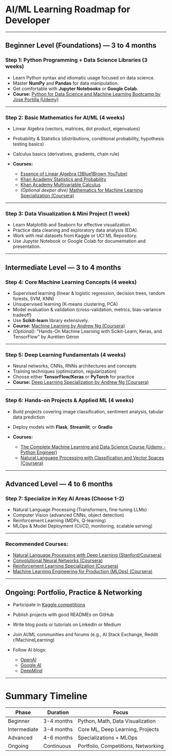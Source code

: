 # AI/ML Learning Roadmap for Developer

---

## Beginner Level (Foundations) — 3 to 4 months

### Step 1: Python Programming + Data Science Libraries (3 weeks)

* Learn Python syntax and idiomatic usage focused on data science.
* Master **NumPy** and **Pandas** for data manipulation.
* Get comfortable with **Jupyter Notebooks** or **Google Colab**.
* **Course:** [Python for Data Science and Machine Learning Bootcamp by Jose Portilla (Udemy)](https://www.udemy.com/course/python-for-data-science-and-machine-learning-bootcamp/)

---

### Step 2: Basic Mathematics for AI/ML (4 weeks)

* Linear Algebra (vectors, matrices, dot product, eigenvalues)
* Probability & Statistics (distributions, conditional probability, hypothesis testing basics)
* Calculus basics (derivatives, gradients, chain rule)
* **Courses:**

  * [Essence of Linear Algebra (3Blue1Brown YouTube)](https://www.youtube.com/playlist?list=PLZHQObOWTQDPD3MizzM2xVFitgF8hE_ab)
  * [Khan Academy Statistics and Probability](https://www.khanacademy.org/math/statistics-probability)
  * [Khan Academy Multivariable Calculus](https://www.khanacademy.org/math/multivariable-calculus)
  * *(Optional deeper dive)* [Mathematics for Machine Learning Specialization (Coursera)](https://www.coursera.org/specializations/mathematics-machine-learning)

---

### Step 3: Data Visualization & Mini Project (1 week)

* Learn Matplotlib and Seaborn for effective visualization.
* Practice data cleaning and exploratory data analysis (EDA).
* Work with real datasets from Kaggle or UCI ML Repository.
* Use Jupyter Notebook or Google Colab for documentation and presentation.

---

## Intermediate Level — 3 to 4 months

### Step 4: Core Machine Learning Concepts (4 weeks)

* Supervised learning (linear & logistic regression, decision trees, random forests, SVM, KNN)
* Unsupervised learning (K-means clustering, PCA)
* Model evaluation & validation (cross-validation, metrics, bias-variance tradeoff)
* Use **Scikit-learn** library extensively.
* **Course:** [Machine Learning by Andrew Ng (Coursera)](https://www.coursera.org/learn/machine-learning)
* *(Optional)*: "Hands-On Machine Learning with Scikit-Learn, Keras, and TensorFlow" by Aurélien Géron

---

### Step 5: Deep Learning Fundamentals (4 weeks)

* Neural networks, CNNs, RNNs architectures and concepts
* Training techniques (optimization, regularization)
* Choose either **TensorFlow/Keras** or **PyTorch** for practice
* **Course:** [Deep Learning Specialization by Andrew Ng (Coursera)](https://www.coursera.org/specializations/deep-learning)

---

### Step 6: Hands-on Projects & Applied ML (4 weeks)

* Build projects covering image classification, sentiment analysis, tabular data prediction
* Deploy models with **Flask**, **Streamlit**, or **Gradio**
* **Courses:**

  * [The Complete Machine Learning and Data Science Course (Udemy - Python Engineer)](https://www.udemy.com/course/the-complete-machine-learning-and-data-science-course/)
  * [Natural Language Processing with Classification and Vector Spaces (Coursera)](https://www.coursera.org/learn/classification-vector-spaces-in-nlp)

---

## Advanced Level — 4 to 6 months

### Step 7: Specialize in Key AI Areas (Choose 1-2)

* Natural Language Processing (Transformers, fine-tuning LLMs)
* Computer Vision (advanced CNNs, object detection)
* Reinforcement Learning (MDPs, Q-learning)
* MLOps & Model Deployment (CI/CD, monitoring, scalable serving)

---

### Recommended Courses:

* [Natural Language Processing with Deep Learning (Stanford/Coursera)](https://www.coursera.org/specializations/natural-language-processing)
* [Convolutional Neural Networks (Coursera)](https://www.coursera.org/learn/convolutional-neural-networks)
* [Reinforcement Learning Specialization (Coursera)](https://www.coursera.org/specializations/reinforcement-learning)
* [Machine Learning Engineering for Production (MLOps) (Coursera)](https://www.coursera.org/specializations/machine-learning-engineering-for-production-mlops)

---

## Ongoing: Portfolio, Practice & Networking

* Participate in [Kaggle competitions](https://www.kaggle.com/)
* Publish projects with good READMEs on GitHub
* Write blog posts or tutorials on LinkedIn or Medium
* Join AI/ML communities and forums (e.g., AI Stack Exchange, Reddit r/MachineLearning)
* Follow AI blogs:

  * [OpenAI](https://openai.com/blog)
  * [Google AI](https://ai.googleblog.com/)
  * [DeepMind](https://deepmind.com/blog)

---

# Summary Timeline

| Phase        | Duration   | Focus                               |
| ------------ | ---------- | ----------------------------------- |
| Beginner     | 3-4 months | Python, Math, Data Visualization    |
| Intermediate | 3-4 months | Core ML, Deep Learning, Projects    |
| Advanced     | 4-6 months | Specializations + MLOps             |
| Ongoing      | Continuous | Portfolio, Competitions, Networking |

